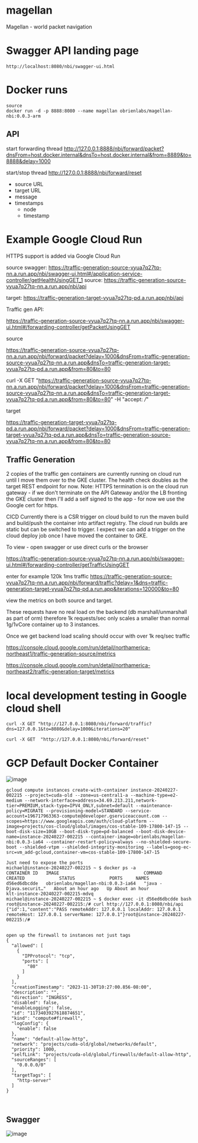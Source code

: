 # magellan
Magellan - world packet navigation

# Swagger API landing page
```
http://localhost:8080/nbi/swagger-ui.html
```
# Docker runs
```
source
docker run -d -p 8888:8080 --name magellan obrienlabs/magellan-nbi:0.0.3-arm
```

## API
start forwarding thread http://127.0.0.1:8888/nbi/forward/packet?dnsFrom=host.docker.internal&dnsTo=host.docker.internal&from=8889&to=8888&delay=1000

start/stop thread http://127.0.0.1:8888/nbi/forward/reset

- source URL
- target URL
- message
- timestamps
  - node
  - timestamp

# Example Google Cloud Run

HTTPS support is added via Google Cloud Run

source swagger: https://traffic-generation-source-vyua7q27tq-nn.a.run.app/nbi/swagger-ui.html#/application-service-controller/getHealthUsingGET_1
source: https://traffic-generation-source-vyua7q27tq-nn.a.run.app/nbi/api

target: https://traffic-generation-target-vyua7q27tq-pd.a.run.app/nbi/api

Traffic gen API: 

https://traffic-generation-source-vyua7q27tq-nn.a.run.app/nbi/swagger-ui.html#/forwarding-controller/getPacketUsingGET

source

https://traffic-generation-source-vyua7q27tq-nn.a.run.app/nbi/forward/packet?delay=1000&dnsFrom=traffic-generation-source-vyua7q27tq-nn.a.run.app&dnsTo=traffic-generation-target-vyua7q27tq-pd.a.run.app&from=80&to=80

curl -X GET "https://traffic-generation-source-vyua7q27tq-nn.a.run.app/nbi/forward/packet?delay=1000&dnsFrom=traffic-generation-source-vyua7q27tq-nn.a.run.app&dnsTo=traffic-generation-target-vyua7q27tq-pd.a.run.app&from=80&to=80" -H "accept: */*"

target

https://traffic-generation-target-vyua7q27tq-pd.a.run.app/nbi/forward/packet?delay=1000&dnsFrom=traffic-generation-target-vyua7q27tq-pd.a.run.app&dnsTo=traffic-generation-source-vyua7q27tq-nn.a.run.app&from=80&to=80


## Traffic Generation

2 copies of the traffic gen containers are currently running on cloud run until I move them over to the GKE cluster.
The health check doubles as the target REST endpoint for now.
Note: HTTPS termination is on the cloud run gateway - if we don't terminate on the API Gateway and/or the LB fronting the GKE cluster then I'll add a self signed to the app - for now we use the Google cert for https.

CICD
Currently there is a CSR trigger on cloud build to run the maven build and build/push the container into artifact registry.  The cloud run builds are static but can be switched to trigger.  I expect we can add a trigger on the cloud deploy job once I have moved the container to GKE.

To view - open swagger or use direct curls or the browser

https://traffic-generation-source-vyua7q27tq-nn.a.run.app/nbi/swagger-ui.html#/forwarding-controller/getTrafficUsingGET

enter for example 120k 1ms traffic https://traffic-generation-source-vyua7q27tq-nn.a.run.app/nbi/forward/traffic?delay=1&dns=traffic-generation-target-vyua7q27tq-pd.a.run.app&iterations=120000&to=80 

view the metrics on both source and target. 

These requests have no real load on the backend (db marshall/unmarshall as part of orm) therefore 1k requests/sec only scales a smaller than normal 1g/1vCore container up to 3 instances.  

Once we get backend load scaling should occur with over 1k req/sec traffic

https://console.cloud.google.com/run/detail/northamerica-northeast1/traffic-generation-source/metrics

https://console.cloud.google.com/run/detail/northamerica-northeast2/traffic-generation-target/metrics


# local development testing in Google cloud shell
```
curl -X GET "http://127.0.0.1:8080/nbi/forward/traffic?dns=127.0.0.1&to=8080&delay=1000&iterations=20"

curl -X GET  "http://127.0.0.1:8080/nbi/forward/reset"
```

# GCP Default Docker Container
![image](https://github.com/obrienlabs/magellan/assets/24765473/3a541589-bcf6-4de6-a3a8-04312ab93247)

```
gcloud compute instances create-with-container instance-20240227-002215 --project=cuda-old --zone=us-central1-a --machine-type=e2-medium --network-interface=address=34.69.213.211,network-tier=PREMIUM,stack-type=IPV4_ONLY,subnet=default --maintenance-policy=MIGRATE --provisioning-model=STANDARD --service-account=196717963363-compute@developer.gserviceaccount.com --scopes=https://www.googleapis.com/auth/cloud-platform --image=projects/cos-cloud/global/images/cos-stable-109-17800-147-15 --boot-disk-size=10GB --boot-disk-type=pd-balanced --boot-disk-device-name=instance-20240227-002215 --container-image=obrienlabs/magellan-nbi:0.0.3-ia64 --container-restart-policy=always --no-shielded-secure-boot --shielded-vtpm --shielded-integrity-monitoring --labels=goog-ec-src=vm_add-gcloud,container-vm=cos-stable-109-17800-147-15

Just need to expose the ports
michael@instance-20240227-002215 ~ $ docker ps -a
CONTAINER ID   IMAGE                                COMMAND                  CREATED             STATUS             PORTS     NAMES
d56ed6dbcdde   obrienlabs/magellan-nbi:0.0.3-ia64   "java -Djava.securit…"   About an hour ago   Up About an hour             klt-instance-20240227-002215-mdvq
michael@instance-20240227-002215 ~ $ docker exec -it d56ed6dbcdde bash
root@instance-20240227-002215:/# curl http://127.0.0.1:8080/nbi/api
{"id":1,"content":"PASS remoteAddr: 127.0.0.1 localAddr: 127.0.0.1 remoteHost: 127.0.0.1 serverName: 127.0.0.1"}root@instance-20240227-002215:/# 


open up the firewall to instances not just tags
{
  "allowed": [
    {
      "IPProtocol": "tcp",
      "ports": [
        "80"
      ]
    }
  ],
  "creationTimestamp": "2023-11-30T10:27:00.856-08:00",
  "description": "",
  "direction": "INGRESS",
  "disabled": false,
  "enableLogging": false,
  "id": "1173403927618874651",
  "kind": "compute#firewall",
  "logConfig": {
    "enable": false
  },
  "name": "default-allow-http",
  "network": "projects/cuda-old/global/networks/default",
  "priority": 1000,
  "selfLink": "projects/cuda-old/global/firewalls/default-allow-http",
  "sourceRanges": [
    "0.0.0.0/0"
  ],
  "targetTags": [
    "http-server"
  ]
}

  
```
## Swagger
![image](https://github.com/obrienlabs/magellan/assets/24765473/04c60ee8-d1b6-497c-af10-07dab6d14ac7)
